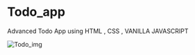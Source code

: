 # Todo_app
Advanced Todo App using HTML , CSS , VANILLA JAVASCRIPT

![Todo_img](https://user-images.githubusercontent.com/73522959/149500628-52527b47-c488-4138-ba61-7afb67128cd9.png)
